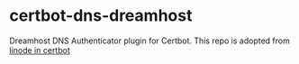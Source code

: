 certbot-dns-dreamhost
==========

Dreamhost DNS Authenticator plugin for Certbot.
This repo is adopted from [linode in certbot](https://github.com/certbot/certbot)

